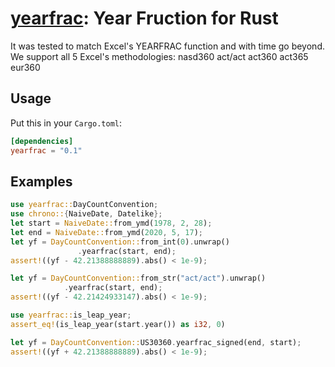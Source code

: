 [yearfrac][docsrs]: Year Fruction for Rust
========================================
[cratesio]: https://crates.io/crates/yearfrac
[docsrs]: https://docs.rs/yearfrac/

It was tested to match Excel's YEARFRAC function and with time go beyond. We support all 5 Excel's methodologies:
nasd360
act/act
act360
act365
eur360

## Usage

Put this in your `Cargo.toml`:

```toml
[dependencies]
yearfrac = "0.1"
```

## Examples

 ```rust
 use yearfrac::DayCountConvention;
 use chrono::{NaiveDate, Datelike};
 let start = NaiveDate::from_ymd(1978, 2, 28);
 let end = NaiveDate::from_ymd(2020, 5, 17);
 let yf = DayCountConvention::from_int(0).unwrap()
                .yearfrac(start, end);
assert!((yf - 42.21388888889).abs() < 1e-9);
 
 let yf = DayCountConvention::from_str("act/act").unwrap()
             .yearfrac(start, end);
 assert!((yf - 42.21424933147).abs() < 1e-9);

 use yearfrac::is_leap_year;
 assert_eq!(is_leap_year(start.year()) as i32, 0)

 let yf = DayCountConvention::US30360.yearfrac_signed(end, start);
 assert!((yf + 42.21388888889).abs() < 1e-9);
 ```
